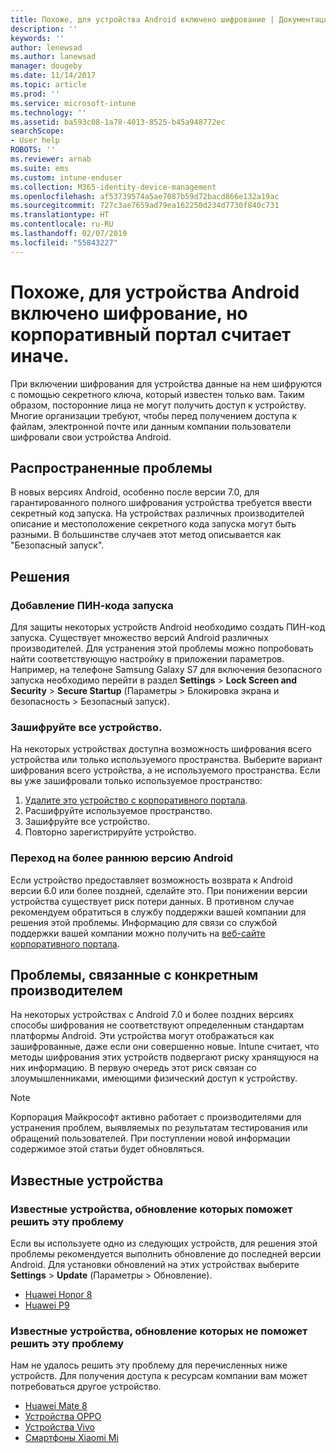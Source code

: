```yaml
---
title: Похоже, для устройства Android включено шифрование | Документация Майкрософт
description: ''
keywords: ''
author: lenewsad
ms.author: lanewsad
manager: dougeby
ms.date: 11/14/2017
ms.topic: article
ms.prod: ''
ms.service: microsoft-intune
ms.technology: ''
ms.assetid: ba593c08-1a78-4013-8525-b45a948772ec
searchScope:
- User help
ROBOTS: ''
ms.reviewer: arnab
ms.suite: ems
ms.custom: intune-enduser
ms.collection: M365-identity-device-management
ms.openlocfilehash: af53739574a5ae7087b59d72bacd866e132a19ac
ms.sourcegitcommit: 727c3ae7659ad79ea162250d234d7730f840c731
ms.translationtype: HT
ms.contentlocale: ru-RU
ms.lasthandoff: 02/07/2019
ms.locfileid: "55843227"
---
```

# <a name="your-android-device-seems-to-be-encrypted-but-company-portal-says-otherwise"></a>Похоже, для устройства Android включено шифрование, но корпоративный портал считает иначе.

При включении шифрования для устройства данные на нем шифруются с помощью секретного ключа, который известен только вам. Таким образом, посторонние лица не могут получить доступ к устройству. Многие организации требуют, чтобы перед получением доступа к файлам, электронной почте или данным компании пользователи шифровали свои устройства Android.

## <a name="common-issues"></a>Распространенные проблемы

В новых версиях Android, особенно после версии 7.0, для гарантированного полного шифрования устройства требуется ввести секретный код запуска. На устройствах различных производителей описание и местоположение секретного кода запуска могут быть разными. В большинстве случаев этот метод описывается как "Безопасный запуск". 

## <a name="solutions"></a>Решения

### <a name="add-a-startup-pin"></a>Добавление ПИН-кода запуска

Для защиты некоторых устройств Android необходимо создать ПИН-код запуска. Существует множество версий Android различных производителей. Для устранения этой проблемы можно попробовать найти соответствующую настройку в приложении параметров. Например, на телефоне Samsung Galaxy S7 для включения безопасного запуска необходимо перейти в раздел **Settings** > **Lock Screen and Security** > **Secure Startup** (Параметры > Блокировка экрана и безопасность > Безопасный запуск).  

### <a name="encrypt-the-entire-device"></a>Зашифруйте все устройство.

На некоторых устройствах доступна возможность шифрования всего устройства или только используемого пространства. Выберите вариант шифрования всего устройства, а не используемого пространства. Если вы уже зашифровали только используемое пространство:

1. [Удалите это устройство с корпоративного портала](unenroll-your-device-from-intune-android.md).
2. Расшифруйте используемое пространство.
3. Зашифруйте все устройство.
4. Повторно зарегистрируйте устройство.

### <a name="downgrade-your-version-of-android"></a>Переход на более раннюю версию Android

Если устройство предоставляет возможность возврата к Android версии 6.0 или более поздней, сделайте это. При понижении версии устройства существует риск потери данных. В противном случае рекомендуем обратиться в службу поддержки вашей компании для решения этой проблемы. Информацию для связи со службой поддержки вашей компании можно получить на [веб-сайте корпоративного портала](https://go.microsoft.com/fwlink/?linkid=2010980).

## <a name="specific-manufacturer-issues"></a>Проблемы, связанные с конкретным производителем

На некоторых устройствах с Android 7.0 и более поздних версиях способы шифрования не соответствуют определенным стандартам платформы Android. Эти устройства могут отображаться как зашифрованные, даже если они совершенно новые. Intune считает, что методы шифрования этих устройств подвергают риску хранящуюся на них информацию. В первую очередь этот риск связан со злоумышленниками, имеющими физический доступ к устройству.

> [!Note]
> Корпорация Майкрософт активно работает с производителями для устранения проблем, выявляемых по результатам тестирования или обращений пользователей. При поступлении новой информации содержимое этой статьи будет обновляться. 

## <a name="known-devices"></a>Известные устройства

### <a name="known-devices-that-can-be-updated-to-fix-this-issue"></a>Известные устройства, обновление которых поможет решить эту проблему

Если вы используете одно из следующих устройств, для решения этой проблемы рекомендуется выполнить обновление до последней версии Android. Для установки обновлений на этих устройствах выберите **Settings** > **Update** (Параметры > Обновление). 

- [Huawei Honor 8](https://consumer.huawei.com/us/support/phones/honor-8/)
- [Huawei P9](http://consumer.huawei.com/en/phones/p9/)

### <a name="known-devices-that-currently-cannot-be-updated-to-fix-this-issue"></a>Известные устройства, обновление которых не поможет решить эту проблему

Нам не удалось решить эту проблему для перечисленных ниже устройств. Для получения доступа к ресурсам компании вам может потребоваться другое устройство. 

- [Huawei Mate 8](https://consumer.huawei.com/en/mobile-phones/mate8/index.htm)
- [Устройства OPPO](http://www.oppo.com/en/smartphones)
- [Устройства Vivo](https://www.vivo.co.in)
- [Смартфоны Xiaomi Mi](https://xiaomi-mi.com/mi-smartphones/)
